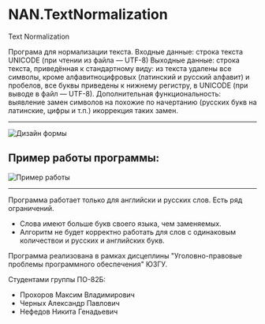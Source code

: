 # NAN.TextNormalization
Text Normalization

Програма для нормализации текста.
Входные данные: строка текста UNICODE (при чтении из файла — UTF-8) 
Выходные данные: строка текста, приведённая к стандартному виду: 
из текста удалены все символы, кроме алфавитноцифровых (латинский и русский алфавит) и пробелов, все буквы приведены к нижнему регистру, 
в UNICODE (при выводе в файл — UTF-8).
Дополнительная функциональность: выявление замен символов на похожие по начертанию (русских букв на латинские, цифры и т.п.) икоррекция таких замен.
***
![Дизайн формы](https://i.imgur.com/QV51PWU.png "Дизайн формы")
## Пример работы программы:
![Пример работы](https://i.imgur.com/Lg0W5D8.png "Пример работы")
***
Программа работает только для английски и русских слов. Есть ряд ограничений. 
* Слова имеют больше букв своего языка, чем заменяемых.
* Алгоритм не будет корректно работать для слов с одинаковым количествои и русских и английских букв.

Программа реализована в рамках дисцеплины "Уголовно-правовые проблемы программного обеспечения" ЮЗГУ. 

Студентами группы ПО-82Б:
* Прохоров Максим Владимирович
* Черных Александр Павлович
* Нефедов Никита Генадьевич
